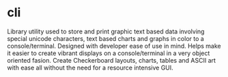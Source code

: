 # cli
Library utility used to store and print graphic text based data involving special unicode characters, text based charts and graphs in color to a console/terminal. Designed with developer ease of use in mind. Helps make it easier to create vibrant displays on a console/terminal in a very object oriented fasion. Create Checkerboard layouts, charts, tables and ASCII art with ease all without the need for a resource intensive GUI.
